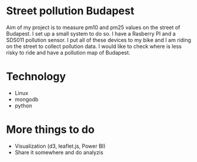 # Street pollution Budapest

Aim of my project is to measure pm10 and pm25 values on the street of Budapest. I set up a small system to do so. I have a Rasberry PI and a SDS011 pollution sensor. I put all of these devices to my bike and I am riding on the street to collect pollution data. I would like to check where is less risky to ride and have a pollution map of Budapest.

# Technology
- Linux
- mongodb
- python 

# More things to do
- Visualization (d3, leaflet.js, Power BI)
- Share it somewhere and do analyzis